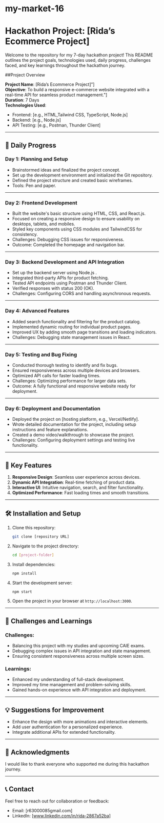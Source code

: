 # my-market-16
# Hackathon Project: [Rida’s Ecommerce Project]

Welcome to the repository for my 7-day hackathon project! This README outlines the project goals, technologies used, daily progress, challenges faced, and key learnings throughout the hackathon journey. 



##Project Overview

**Project Name**: [Rida’s Ecommerce Project]”]  
**Objective**: To build a responsive e-commerce website integrated with a real-time API for seamless product management."]  
**Duration**: 7 Days  
**Technologies Used**:  
- Frontend: [e.g., HTML,Tailwind CSS, TypeScript, Node.js]  
- Backend: [e.g., Node.js]  
- API Testing: [e.g., Postman, Thunder Client]  

---

## 📅 **Daily Progress**

### Day 1: **Planning and Setup**  
- Brainstormed ideas and finalized the project concept.  
- Set up the development environment and initialized the Git repository.  
- Defined the project structure and created basic wireframes.  
- Tools: Pen and paper.

---

### Day 2: **Frontend Development**  
- Built the website's basic structure using HTML, CSS, and React.js.  
- Focused on creating a responsive design to ensure usability on desktops, tablets, and mobiles.  
- Styled key components using CSS modules and TailwindCSS for consistency.  
- Challenges: Debugging CSS issues for responsiveness.  
- Outcome: Completed the homepage and navigation bar.  

---

### Day 3: **Backend Development and API Integration**  
- Set up the backend server using Node.js .
- Integrated third-party APIs for product fetching.  
- Tested API endpoints using Postman and Thunder Client.  
- Verified responses with status 200 (OK).  
- Challenges: Configuring CORS and handling asynchronous requests.  

---

### Day 4: **Advanced Features**  
- Added search functionality and filtering for the product catalog.  
- Implemented dynamic routing for individual product pages.  
- Improved UX by adding smooth page transitions and loading indicators.  
- Challenges: Debugging state management issues in React.  

---

### Day 5: **Testing and Bug Fixing**  
- Conducted thorough testing to identify and fix bugs.  
- Ensured responsiveness across multiple devices and browsers.  
- Optimized API calls for faster loading times.  
- Challenges: Optimizing performance for larger data sets.  
- Outcome: A fully functional and responsive website ready for deployment.  

---

### Day 6: **Deployment and Documentation**  
- Deployed the project on [hosting platform, e.g., Vercel/Netlify].  
- Wrote detailed documentation for the project, including setup instructions and feature explanations.  
- Created a demo video/walkthrough to showcase the project.  
- Challenges: Configuring deployment settings and testing live functionality.  

---

## 🎯 **Key Features**  
1. **Responsive Design**: Seamless user experience across devices.  
2. **Dynamic API Integration**: Real-time fetching of product data.  
3. **Interactive UI**: Intuitive navigation, search, and filter functionality.  
4. **Optimized Performance**: Fast loading times and smooth transitions.  

---

## 🛠️ **Installation and Setup**  

1. Clone this repository:  
   ```bash
   git clone [repository URL]
   ```  
2. Navigate to the project directory:  
   ```bash
   cd [project-folder]
   ```  
3. Install dependencies:  
   ```bash
   npm install
   ```  
4. Start the development server:  
   ```bash
   npm start
   ```  
5. Open the project in your browser at `http://localhost:3000`.

---

## 🌟 **Challenges and Learnings**

### Challenges:  
- Balancing this project with my studies and upcoming CAIE exams.  
- Debugging complex issues in API integration and state management.  
- Ensuring consistent responsiveness across multiple screen sizes.  

### Learnings:  
- Enhanced my understanding of full-stack development.  
- Improved my time management and problem-solving skills.  
- Gained hands-on experience with API integration and deployment.  

---

## 💡 **Suggestions for Improvement**  
- Enhance the design with more animations and interactive elements.  
- Add user authentication for a personalized experience.  
- Integrate additional APIs for extended functionality.  

---

## 🚩 **Acknowledgments**  
I would like to thank everyone who supported me during this hackathon journey. 

---

## 📞 **Contact**  
Feel free to reach out for collaboration or feedback:  
- Email: [r63000085gmail.com]  
- LinkedIn: [www.linkedin.com/in/rida-2867a52ba]  
